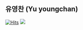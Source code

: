 ## 유영찬 (Yu youngchan) 


[![Hits](https://hits.seeyoufarm.com/api/count/incr/badge.svg?url=https%3A%2F%2Fgithub.com%2Fsubinium)](https://hits.seeyoufarm.com)
[![](https://road-to-kaggle-grandmaster.vercel.app/api/simple/subinium)](https://www.kaggle.com/yuyoungchan)
